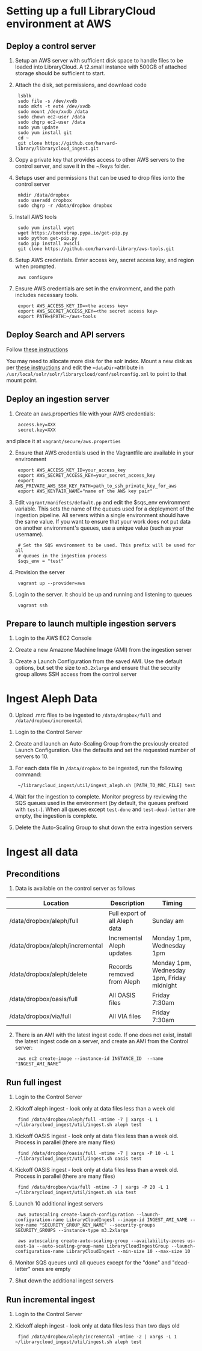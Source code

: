 # Setting up a full LibraryCloud environment at AWS

## Deploy a control server

1) Setup an AWS server with sufficient disk space to handle files to be loaded into LibraryCloud. A t2.small instance with 500GB of attached storage should be sufficient to start.

2) Attach the disk, set permissions, and download code
        
        lsblk
        sudo file -s /dev/xvdb
        sudo mkfs -t ext4 /dev/xvdb
        sudo mount /dev/xvdb /data
        sudo chown ec2-user /data
        sudo chgrp ec2-user /data
        sudo yum update
        sudo yum install git
        cd ~
        git clone https://github.com/harvard-library/librarycloud_ingest.git

3) Copy a private key that provides access to other AWS servers to the control server, and save it in the ~/keys folder.

4) Setups user and permissions that can be used to drop files ionto the control server

        mkdir /data/dropbox
        sudo useradd dropbox
        sudo chgrp -r /data/dropbox dropbox

5) Install AWS tools

        sudo yum install wget
        wget https://bootstrap.pypa.io/get-pip.py
        sudo python get-pip.py
        sudo pip install awscli
        git clone https://github.com/harvard-library/aws-tools.git

6) Setup AWS credentials. Enter access key, secret access key, and region when prompted.

        aws configure

7) Ensure AWS credentials are set in the environment, and the path includes necessary tools.

        export AWS_ACCESS_KEY_ID=<the access key>
        export AWS_SECRET_ACCESS_KEY=<the secret access key>
        export PATH=$PATH:~/aws-tools


## Deploy Search and API servers

Follow [these instructions](https://github.com/harvard-library/librarycloud#solr-installation-on-clean-rhel-server)

You may need to allocate more disk for the solr index. Mount a new disk as per [these instructions](#deploy-a-control-server) and edit the ```<dataDir>```attribute in  ```/usr/local/solr/solr/librarycloud/conf/solrconfig.xml``` to point to that mount point.

## Deploy an ingestion server

1) Create an aws.properties file with your AWS credentials:

        access.key=XXX
        secret.key=XXX

and place it at ```vagrant/secure/aws.properties```

2) Ensure that AWS credentials used in the Vagrantfile are available in your environment
        
        export AWS_ACCESS_KEY_ID=your_access_key
        export AWS_SECRET_ACCESS_KEY=your_secret_access_key
        export AWS_PRIVATE_AWS_SSH_KEY_PATH=path_to_ssh_private_key_for_aws
        export AWS_KEYPAIR_NAME="name of the AWS key pair"

3) Edit ```vagrant/manifests/default.pp``` and edit the $sqs_env environment variable. This sets the name of the queues used for a deployment of the ingestion pipeline. All servers within a single environment should have the same value. If you want to ensure that your work does not put data on another environment's queues, use a unique value (such as your username).

        # Set the SQS environment to be used. This prefix will be used for all
        # queues in the ingestion process
        $sqs_env = "test"

3) Provision the server

        vagrant up --provider=aws

4) Login to the server. It should be up and running and listening to queues
        
        vagrant ssh

## Prepare to launch multiple ingestion servers

1) Login to the AWS EC2 Console

2) Create a new Amazone Machine Image (AMI) from the ingestion server

3) Create a Launch Configuration from the saved AMI. Use the default options, but set the size to ```m3.2xlarge``` and ensure that the security group allows SSH access from the control server

# Ingest Aleph Data

0) Upload .mrc files to be ingested to ```/data/dropbox/full``` and ```/data/dropbox/incremental```

1) Login to the Control Server

2) Create and launch an Auto-Scaling Group from the previously created Launch Configuration. Use the defaults and set the requested number of servers to 10.

3) For each data file in ```/data/dropbox``` to be ingested, run the following command:

        ~/librarycloud_ingest/util/ingest_aleph.sh [PATH_TO_MRC_FILE] test

5) Wait for the ingestion to complete. Monitor progress by reviewing the SQS queues used in the environment (by default, the queues prefixed with ```test-```). When all queues except ```test-done``` and ```test-dead-letter``` are empty, the ingestion is complete.

6) Delete the Auto-Scaling Group to shut down the extra ingestion servers

# Ingest all data

## Preconditions

1) Data is available on the control server as follows

Location | Description | Timing
--- | --- | ---
/data/dropbox/aleph/full|Full export of all Aleph data|Sunday am|
/data/dropbox/aleph/incremental|Incremental Aleph updates|Monday 1pm, Wednesday 1pm|
/data/dropbox/aleph/delete|Records removed from Aleph|Monday 1pm, Wednesday 1pm, Friday midnight|
/data/dropbox/oasis/full|All OASIS files|Friday 7:30am|
/data/dropbox/via/full|All VIA files|Friday 7:30am|

2) There is an AMI with the latest ingest code. If one does not exist, install the latest ingest code on a server, and create an AMI from the Control server:

        aws ec2 create-image --instance-id INSTANCE_ID  --name "INGEST_AMI_NAME”

## Run full ingest

1) Login to the Control Server

2) Kickoff aleph ingest - look only at data files less than a week old

        find /data/dropbox/aleph/full -mtime -7 | xargs -L 1 ~/librarycloud_ingest/util/ingest.sh aleph test

3) Kickoff OASIS ingest - look only at data files less than a week old. Process in parallel (there are many files)

        find /data/dropbox/oasis/full -mtime -7 | xargs -P 10 -L 1 ~/librarycloud_ingest/util/ingest.sh oasis test

4) Kickoff OASIS ingest - look only at data files less than a week old. Process in parallel (there are many files)

        find /data/dropbox/via/full -mtime -7 | xargs -P 20 -L 1 ~/librarycloud_ingest/util/ingest.sh via test

5) Launch 10 additional ingest servers

        aws autoscaling create-launch-configuration --launch-configuration-name LibraryCloudIngest --image-id INGEST_AMI_NAME --key-name "SECURITY_GROUP_KEY_NAME" --security-groups SECURITY_GROUPS --instance-type m3.2xlarge

        aws autoscaling create-auto-scaling-group --availability-zones us-east-1a --auto-scaling-group-name LibraryCloudIngestGroup --launch-configuration-name LibraryCloudIngest --min-size 10 --max-size 10

5) Monitor SQS queues until all queues except for the "done" and "dead-letter" ones are empty

6) Shut down the additional ingest servers

## Run incremental ingest

1) Login to the Control Server

2) Kickoff aleph ingest - look only at data files less than two days old

        find /data/dropbox/aleph/incremental -mtime -2 | xargs -L 1 ~/librarycloud_ingest/util/ingest.sh aleph test






